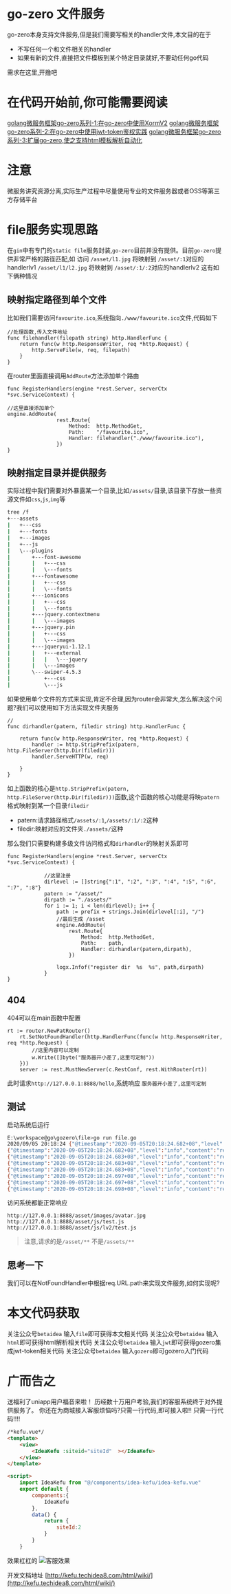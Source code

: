# go-zero 文件服务
go-zero本身支持文件服务,但是我们需要写相关的handler文件,本文目的在于


+ 不写任何一个和文件相关的handler
+ 如果有新的文件,直接把文件模板到某个特定目录就好,不要动任何go代码 


需求在这里,开撸吧

# 在代码开始前,你可能需要阅读
[golang微服务框架go-zero系列-1:在go-zero中使用XormV2](https://mp.weixin.qq.com/s/NQMDvxvE1kH6MrpW50SUJg)
[golang微服务框架go-zero系列-2:在go-zero中使用jwt-token鉴权实践](https://mp.weixin.qq.com/s/defBD048957Qr1DH3MJpbQ)
[golang微服务框架go-zero系列-3:扩展go-zero,使之支持html模板解析自动化](https://mp.weixin.qq.com/s/iY1kTa41dpVti7L2auzefA)


# 注意
微服务讲究资源分离,实际生产过程中尽量使用专业的文件服务器或者OSS等第三方存储平台

# file服务实现思路
在`gin`中有专门的`static file`服务封装,`go-zero`目前并没有提供。目前`go-zero`提供非常严格的路径匹配,如
访问
`/asset/l1.jpg` 将映射到 `/asset/:1`对应的handlerlv1
`/asset/l1/l2.jpg` 将映射到 `/asset/:1/:2`对应的handlerlv2
这有如下俩种情况

## 映射指定路径到单个文件

比如我们需要访问`favourite.ico`,系统指向`./www/favourite.ico`文件,代码如下
```golang
//处理函数,传入文件地址
func filehandler(filepath string) http.HandlerFunc {
	return func(w http.ResponseWriter, req *http.Request) {
		http.ServeFile(w, req, filepath)
	}
}
```
在router里面直接调用`AddRoute`方法添加单个路由
```golang
func RegisterHandlers(engine *rest.Server, serverCtx *svc.ServiceContext) {

//这里直接添加单个
engine.AddRoute(
				rest.Route{
					Method:  http.MethodGet,
					Path:    "/favourite.ico",
					Handler: filehandler("./www/favourite.ico"),
				})
}
```

## 映射指定目录并提供服务
实际过程中我们需要对外暴露某一个目录,比如`/assets/`目录,该目录下存放一些资源文件如`css`,`js`,`img`等
```bash
tree /f
+---assets                                     
|   +---css                                    
|   +---fonts                                  
|   +---images                                 
|   +---js                                     
|   \---plugins                                
|       +---font-awesome                       
|       |   +---css                            
|       |   \---fonts                          
|       +---fontawesome                        
|       |   +---css                            
|       |   \---fonts                          
|       +---ionicons                           
|       |   +---css                            
|       |   \---fonts                          
|       +---jquery.contextmenu                 
|       |   \---images                         
|       +---jquery.pin                         
|       |   +---css                            
|       |   \---images                         
|       +---jqueryui-1.12.1                    
|       |   +---external                       
|       |   |   \---jquery                     
|       |   \---images                         
|       \---swiper-4.5.3                       
|           +---css                            
|           \---js                             
```
如果使用单个文件的方式来实现,肯定不合理,因为router会非常大,怎么解决这个问题?我们可以使用如下方法实现文件夹服务
```golang
//
func dirhandler(patern, filedir string) http.HandlerFunc {

	return func(w http.ResponseWriter, req *http.Request) {
		handler := http.StripPrefix(patern, http.FileServer(http.Dir(filedir)))
		handler.ServeHTTP(w, req)

	}
}
```
如上函数的核心是`http.StripPrefix(patern, http.FileServer(http.Dir(filedir)))`函数,这个函数的核心功能是将映`patern`格式映射到某一个目录`filedir`
+ patern:请求路径格式`/assets/:1`,`/assets/:1/:2`这种
+ filedir:映射对应的文件夹`./assets/`这种

那么我们只需要构建多级文件访问格式和`dirhandler`的映射关系即可
```golang
func RegisterHandlers(engine *rest.Server, serverCtx *svc.ServiceContext) {

			//这里注册
			dirlevel := []string{":1", ":2", ":3", ":4", ":5", ":6", ":7", ":8"}
			patern := "/asset/"
			dirpath := "./assets/"
			for i := 1; i < len(dirlevel); i++ {
				path := prefix + strings.Join(dirlevel[:i], "/")
				//最后生成 /asset
				engine.AddRoute(
					rest.Route{
						Method:  http.MethodGet,
						Path:    path,
						Handler: dirhandler(patern,dirpath),
					})

				logx.Infof("register dir  %s  %s", path,dirpath)
			}
}
```

## 404

404可以在main函数中配置
```golang
rt := router.NewPatRouter()
	rt.SetNotFoundHandler(http.HandlerFunc(func(w http.ResponseWriter, req *http.Request) {
		//这里内容可以定制
		w.Write([]byte("服务器开小差了,这里可定制"))
	}))
	server := rest.MustNewServer(c.RestConf, rest.WithRouter(rt))
```
此时请求`http://127.0.0.1:8888/hello`,系统响应
`服务器开小差了,这里可定制`



## 测试
启动系统后运行
```bash
E:\workspace@go\gozero\file>go run file.go
2020/09/05 20:18:24 {"@timestamp":"2020-09-05T20:18:24.682+08","level":"info","content":"{{{file-api { console logs info false 0 100} pro  { 0 }} 0.0.0.0 8081 false 10000 1048576 3000 900 {false 0s []}} [/asset/=./assets]}"} 
{"@timestamp":"2020-09-05T20:18:24.682+08","level":"info","content":"register dir  /asset/:1  ./assets"}
{"@timestamp":"2020-09-05T20:18:24.683+08","level":"info","content":"register dir  /asset/:1/:2  ./assets"}
{"@timestamp":"2020-09-05T20:18:24.683+08","level":"info","content":"register dir  /asset/:1/:2/:3  ./assets"}
{"@timestamp":"2020-09-05T20:18:24.683+08","level":"info","content":"register dir  /asset/:1/:2/:3/:4  ./assets"}
{"@timestamp":"2020-09-05T20:18:24.697+08","level":"info","content":"register dir  /asset/:1/:2/:3/:4/:5  ./assets"}
{"@timestamp":"2020-09-05T20:18:24.697+08","level":"info","content":"register dir  /asset/:1/:2/:3/:4/:5/:6  ./assets"}
{"@timestamp":"2020-09-05T20:18:24.698+08","level":"info","content":"register dir  /asset/:1/:2/:3/:4/:5/:6/:7  ./assets"}

```

访问系统都能正常响应

`http://127.0.0.1:8888/asset/images/avatar.jpg`
`http://127.0.0.1:8888/asset/js/test.js`
`http://127.0.0.1:8888/asset/js/lv2/test.js`

>注意,请求的是`/asset/**`  不是`/assets/**`


## 思考一下
我们可以在NotFoundHandler中根据req.URL.path来实现文件服务,如何实现呢?


# 本文代码获取
关注公众号`betaidea` 输入`file`即可获得本文相关代码
关注公众号`betaidea` 输入`html`即可获得html解析相关代码
关注公众号`betaidea` 输入`jwt`即可获得gozero集成jwt-token相关代码
关注公众号`betaidea` 输入`gozero`即可gozero入门代码


# 广而告之
送福利了uniapp用户福音来啦！
历经数十万用户考验,我们的客服系统终于对外提供服务了。
你还在为商城接入客服烦恼吗?只需一行代码,即可接入啦!!
只需一行代码!!!!

```html
/*kefu.vue*/
<template>
	<view>
		<IdeaKefu :siteid="siteId"  ></IdeaKefu>
	</view>
</template>

<script>
	import IdeaKefu from "@/components/idea-kefu/idea-kefu.vue"
    export default {
		components:{
			IdeaKefu
		},
		data() {
			return {
				siteId:2
			}
		}
    }   
```
效果杠杠的
![客服效果](http://kefu.techidea8.com/html/wiki/assets/image/vistor-1.png)

开发文档地址
[http://kefu.techidea8.com/html/wiki/](http://kefu.techidea8.com/html/wiki/)